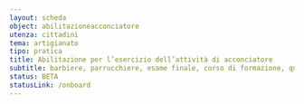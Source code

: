 ```yaml
---
layout: scheda
object: abilitazioneacconciatore
utenza: cittadini
tema: artigianato
tipo: pratica
title: Abilitazione per l’esercizio dell’attività di acconciatore
subtitle: barbiere, parrucchiere, esame finale, corso di formazione, qualifica, attestato
status: BETA
statusLink: /onboard
---
```

